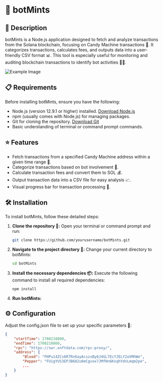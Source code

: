 # 🤖 botMints

## 📝 Description

botMints is a Node.js application designed to fetch and analyze transactions from the Solana blockchain, focusing on Candy Machine transactions 🍬. It categorizes transactions, calculates fees, and outputs data into a user-friendly CSV format 📊. This tool is especially useful for monitoring and auditing blockchain transactions to identify bot activities 🕵️‍♂️.

![Example Image](https://cdn.discordapp.com/attachments/969036656885792778/1208691453593915412/image.png?ex=65e434a2&is=65d1bfa2&hm=20a7d517ff72c56251f8c0ee27ebd925c69a83f17276367937f23499304eba46&)


## 📋 Requirements

Before installing botMints, ensure you have the following:
- Node.js (version 12.9.1 or higher) installed. [Download Node.js](https://nodejs.org/)
- npm (usually comes with Node.js) for managing packages.
- Git for cloning the repository. [Download Git](https://git-scm.com/downloads)
- Basic understanding of terminal or command prompt commands.

## ⭐ Features

- Fetch transactions from a specified Candy Machine address within a given time range 📅.
- Categorize transactions based on bot involvement 🤔.
- Calculate transaction fees and convert them to SOL 💰.
- Output transaction data into a CSV file for easy analysis 📈.
- Visual progress bar for transaction processing 🚀.

## 🛠 Installation

To install botMints, follow these detailed steps:

1. **Clone the repository 📁:**
   Open your terminal or command prompt and run:
   ```bash
   git clone https://github.com/yourusername/botMints.git
2. **Navigate to the project directory 🚀:**
    Change your current directory to botMints:
    ```bash
    cd botMints
3. **Install the necessary dependencies 📦:**
    Execute the following command to install all required dependencies:
    ```bash
    npm install
4. **Run botMints:**


## ⚙️ Configuration
Adjust the config.json file to set up your specific parameters 🔧:
```json
{
    "startTime": 1708210800,
    "endTime": 1708210860,
    "rpc": "https://swr.xnftdata.com/rpc-proxy/",
    "address": {
        "Blood": "FHPu14ZCs6R7Rn6ayAcszxBy6J4GL7EcYJELY2oVMhWe",
        "Pepper": "FUigYUS3EPJB682u6mCgvox7JMfHn6KxqhYdnLmqm2pe",
        ...
    }
}
```
